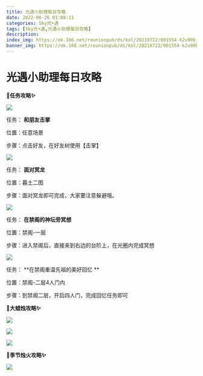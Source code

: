 ```yaml
---
title: 光遇小助理每日攻略
date: 2022-06-26 01:08:11
categories: Sky光•遇
tags: [Sky光•遇,光遇小助理每日攻略]
description: 
index_img: https://ok.166.net/reunionpub/ds/kol/20210722/001554-k2u90bj7ay.png?imageView&thumbnail=600x0&type=jpg
banner_img: https://ok.166.net/reunionpub/ds/kol/20210722/001554-k2u90bj7ay.png?imageView&thumbnail=600x0&type=jpg
---
```

# 光遇小助理每日攻略
**🎉任务攻略✨**

![](https://ok.166.net/reunionpub/ds/kol/20220626/000833-h53k7re1z2.png)

任务： **和朋友击掌**

位置：任意场景

步骤：点击好友，在好友树使用【击掌】

![](https://ok.166.net/reunionpub/ds/kol/20220626/000902-qvjzmdb871.png)

任务： **面对冥龙**

位置：暮土二图

步骤：面对冥龙即可完成，大家要注意躲避哦。

![](https://ok.166.net/reunionpub/ds/kol/20220626/001445-dfl9nmkvj2.png)

任务： **在禁阁的神坛旁冥想**

位置：禁阁-一层

步骤：进入禁阁后，直接来到右边的台阶上，在光圈内完成冥想

![](https://ok.166.net/reunionpub/ds/kol/20220626/001810-yg5ktcbslw.png)

任务： **在禁阁重温先祖的美好回忆  **

位置：禁阁-二层4人门内

步骤：到禁阁二层，开启四人门，完成回忆任务即可

 **🎉大蜡烛攻略✨**

![](https://ok.166.net/reunionpub/ds/kol/20220626/000948-b054uew6c9.png)

![](https://ok.166.net/reunionpub/ds/kol/20220626/001028-oy3v6lfug7.png)

![](https://ok.166.net/reunionpub/ds/kol/20220626/001558-vd8zi27jst.png)

  

 **🎉季节烛火攻略✨**

![](https://ok.166.net/reunionpub/ds/kol/20220626/001628-6ij1bwu02y.png)

  

  

